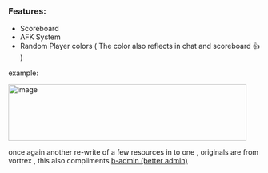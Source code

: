 ### Features:
- Scoreboard
- AFK System 
- Random Player colors ( The color also reflects in chat and scoreboard 👍 )

example:

<img width="476" height="113" alt="image" src="https://github.com/user-attachments/assets/ea31796a-30a8-40d3-8646-e26d6aa7fb10" />


once again another re-write of a few resources in to one , originals are from vortrex , this also compliments [b-admin (better admin)](https://github.com/SirCryptic/BetterIV/tree/main/b-admin-public)


